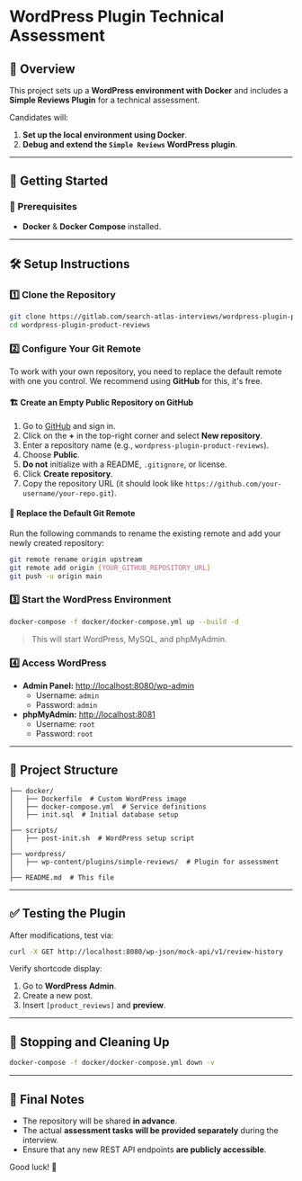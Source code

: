 # WordPress Plugin Technical Assessment

## 📌 Overview
This project sets up a **WordPress environment with Docker** and includes a **Simple Reviews Plugin** for a technical assessment. 

Candidates will:
1. **Set up the local environment using Docker**.
2. **Debug and extend the `Simple Reviews` WordPress plugin**.

---

## 🚀 **Getting Started**

### **🔧 Prerequisites**
- **Docker** & **Docker Compose** installed.

---

## 🛠 **Setup Instructions**

### 1️⃣ **Clone the Repository**
```bash
git clone https://gitlab.com/search-atlas-interviews/wordpress-plugin-product-reviews
cd wordpress-plugin-product-reviews
```

### 2️⃣ **Configure Your Git Remote**
To work with your own repository, you need to replace the default remote with one you control. We recommend using **GitHub** for this, it's free.

#### 🏗 **Create an Empty Public Repository on GitHub**
1. Go to [GitHub](https://github.com/) and sign in.
2. Click on the **+** in the top-right corner and select **New repository**.
3. Enter a repository name (e.g., `wordpress-plugin-product-reviews`).
4. Choose **Public**.
5. **Do not** initialize with a README, `.gitignore`, or license.
6. Click **Create repository**.
7. Copy the repository URL (it should look like `https://github.com/your-username/your-repo.git`).

#### 🔧 **Replace the Default Git Remote**
Run the following commands to rename the existing remote and add your newly created repository:

```sh
git remote rename origin upstream
git remote add origin [YOUR_GITHUB_REPOSITORY_URL]
git push -u origin main
```

### 3️⃣ **Start the WordPress Environment**
```bash
docker-compose -f docker/docker-compose.yml up --build -d
```
> This will start WordPress, MySQL, and phpMyAdmin.

### 4️⃣ **Access WordPress**
- **Admin Panel:** [http://localhost:8080/wp-admin](http://localhost:8080/wp-admin)
  - Username: `admin`
  - Password: `admin`
- **phpMyAdmin:** [http://localhost:8081](http://localhost:8081)
  - Username: `root`
  - Password: `root`

---

## 📂 **Project Structure**
```
├── docker/
│   ├── Dockerfile  # Custom WordPress image
│   ├── docker-compose.yml  # Service definitions
│   ├── init.sql  # Initial database setup
│
├── scripts/
│   ├── post-init.sh  # WordPress setup script
│
├── wordpress/
│   ├── wp-content/plugins/simple-reviews/  # Plugin for assessment
│
├── README.md  # This file
```

---

## ✅ **Testing the Plugin**
After modifications, test via:
```bash
curl -X GET http://localhost:8080/wp-json/mock-api/v1/review-history
```

Verify shortcode display:
1. Go to **WordPress Admin**.
2. Create a new post.
3. Insert `[product_reviews]` and **preview**.

---

## 🛑 **Stopping and Cleaning Up**
```bash
docker-compose -f docker/docker-compose.yml down -v
```

---

## 🎯 **Final Notes**
- The repository will be shared **in advance**.
- The actual **assessment tasks will be provided separately** during the interview.
- Ensure that any new REST API endpoints **are publicly accessible**.

Good luck! 🚀
